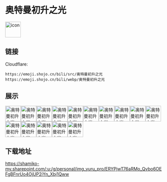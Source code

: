 # 奥特曼初升之光
<img src="https://emoji.shojo.cn/bili/src/奥特曼初升之光/icon.png" width="50" height="50" alt="icon">

## 链接
Cloudflare:
```
https://emoji.shojo.cn/bili/src/奥特曼初升之光
https://emoji.shojo.cn/bili/webp/奥特曼初升之光
```
## 展示
<img src="https://emoji.shojo.cn/bili/src/奥特曼初升之光/奥特曼初升之光-salute.png" width="50" height="50" alt="奥特曼初升之光-salute"><img src="https://emoji.shojo.cn/bili/src/奥特曼初升之光/奥特曼初升之光-不愧是我.png" width="50" height="50" alt="奥特曼初升之光-不愧是我"><img src="https://emoji.shojo.cn/bili/src/奥特曼初升之光/奥特曼初升之光-大声呼喊.png" width="50" height="50" alt="奥特曼初升之光-大声呼喊"><img src="https://emoji.shojo.cn/bili/src/奥特曼初升之光/奥特曼初升之光-给我投币.png" width="50" height="50" alt="奥特曼初升之光-给我投币"><img src="https://emoji.shojo.cn/bili/src/奥特曼初升之光/奥特曼初升之光-好耶.png" width="50" height="50" alt="奥特曼初升之光-好耶"><img src="https://emoji.shojo.cn/bili/src/奥特曼初升之光/奥特曼初升之光-夸我.png" width="50" height="50" alt="奥特曼初升之光-夸我"><img src="https://emoji.shojo.cn/bili/src/奥特曼初升之光/奥特曼初升之光-愣住.png" width="50" height="50" alt="奥特曼初升之光-愣住"><img src="https://emoji.shojo.cn/bili/src/奥特曼初升之光/奥特曼初升之光-两万年.png" width="50" height="50" alt="奥特曼初升之光-两万年"><img src="https://emoji.shojo.cn/bili/src/奥特曼初升之光/奥特曼初升之光-哦斯.png" width="50" height="50" alt="奥特曼初升之光-哦斯"><img src="https://emoji.shojo.cn/bili/src/奥特曼初升之光/奥特曼初升之光-失忆.png" width="50" height="50" alt="奥特曼初升之光-失忆"><img src="https://emoji.shojo.cn/bili/src/奥特曼初升之光/奥特曼初升之光-为你点赞.png" width="50" height="50" alt="奥特曼初升之光-为你点赞"><img src="https://emoji.shojo.cn/bili/src/奥特曼初升之光/奥特曼初升之光-我不服.png" width="50" height="50" alt="奥特曼初升之光-我不服"><img src="https://emoji.shojo.cn/bili/src/奥特曼初升之光/奥特曼初升之光-嘻嘻.png" width="50" height="50" alt="奥特曼初升之光-嘻嘻"><img src="https://emoji.shojo.cn/bili/src/奥特曼初升之光/奥特曼初升之光-吓死.png" width="50" height="50" alt="奥特曼初升之光-吓死"><img src="https://emoji.shojo.cn/bili/src/奥特曼初升之光/奥特曼初升之光-指定能行.png" width="50" height="50" alt="奥特曼初升之光-指定能行">

## 下载地址

https://shamiko-my.sharepoint.com/:u:/g/personal/img_yuru_pro/ERYPjwT76aRMo_Qvbo6OEFgBFnrUo4OjUP2iYn_Xbj1Qww